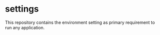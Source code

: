 # settings
This repository contains the environment setting as primary requirement to run any application.
